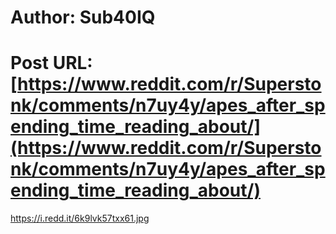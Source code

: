 # Author: Sub40IQ
# Post URL: [https://www.reddit.com/r/Superstonk/comments/n7uy4y/apes_after_spending_time_reading_about/](https://www.reddit.com/r/Superstonk/comments/n7uy4y/apes_after_spending_time_reading_about/)


https://i.redd.it/6k9lvk57txx61.jpg